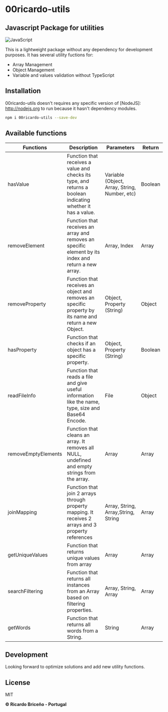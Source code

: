 # 00ricardo-utils
## Javascript Package for utilities

![JavaScript](https://img.shields.io/badge/javascript-%23323330.svg?style=for-the-badge&logo=javascript&logoColor=%23F7DF1E)

This is a lightweight package without any dependency for development purposes. 
It has several utility fuctions for:
- Array Management
- Object Management
- Variable and values validation without TypeScript

## Installation

00ricardo-utils doesn't requires any specific version of  [NodeJS]: <http://nodejs.org> to run because it hasn't dependency modules.

```sh
npm i 00ricardo-utils --save-dev 
```
## Available functions

| Functions | Description | Parameters | Return |
| ------ | ------ | ------ | ------ |
| hasValue | Function that receives a value and checks its type, and returns a boolean indicating whether it has a value. | Variable (Object, Array, String, Number, etc) | Boolean |
| removeElement | Function that receives an array and removes an specific element by its index and return a new array. | Array, Index | Array |
| removeProperty | Function that receives an object and removes an specific property by its name and return a new Object. | Object, Property (String) | Object |
| hasProperty | Function that checks if an object has a specific property. | Object, Property (String) | Boolean |
| readFileInfo | Function that reads a file and give useful information like the name, type, size and Base64 Encode. | File | Object |
| removeEmptyElements | Function that cleans an array. It removes all NULL, undefined and empty strings from the array. | Array | Array |
| joinMapping | Function that join 2 arrays through property mapping. It receives 2 arrays and 3 property references | Array, String, Array,String, String | Array |
| getUniqueValues | Function that returns unique values from array | Array | Array |
| searchFiltering | Function that returns all instances from an Array based on filtering properties. | Array, String, Array | Array |
| getWords | Function that returns all words from a String. | String | Array |
## Development

Looking forward to optimize solutions and add new utility functions.

## License

MIT

**© Ricardo Briceño - Portugal**

